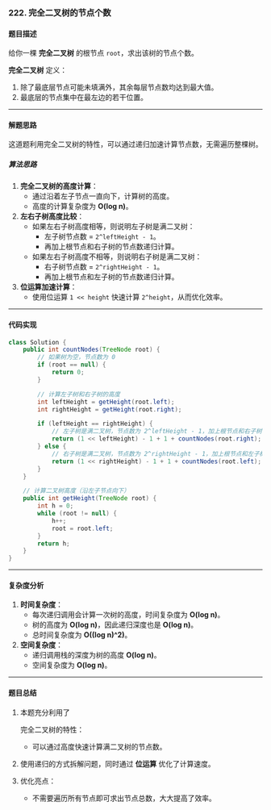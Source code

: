 ### **222. 完全二叉树的节点个数**

#### **题目描述**

给你一棵 **完全二叉树** 的根节点 `root`，求出该树的节点个数。

**完全二叉树** 定义：

1. 除了最底层节点可能未填满外，其余每层节点数均达到最大值。
2. 最底层的节点集中在最左边的若干位置。

------

#### **解题思路**

这道题利用完全二叉树的特性，可以通过递归加速计算节点数，无需遍历整棵树。

##### **算法思路**

1. **完全二叉树的高度计算**：
   - 通过沿着左子节点一直向下，计算树的高度。
   - 高度的计算复杂度为 **O(log n)**。
2. **左右子树高度比较**：
   - 如果左右子树高度相等，则说明左子树是满二叉树：
     - 左子树节点数 = `2^leftHeight - 1`。
     - 再加上根节点和右子树的节点数递归计算。
   - 如果左右子树高度不相等，则说明右子树是满二叉树：
     - 右子树节点数 = `2^rightHeight - 1`。
     - 再加上根节点和左子树的节点数递归计算。
3. **位运算加速计算**：
   - 使用位运算 `1 << height` 快速计算 `2^height`，从而优化效率。

------

#### **代码实现**

```java
class Solution {
    public int countNodes(TreeNode root) {
        // 如果树为空，节点数为 0
        if (root == null) {
            return 0;
        }

        // 计算左子树和右子树的高度
        int leftHeight = getHeight(root.left);
        int rightHeight = getHeight(root.right);

        if (leftHeight == rightHeight) {
            // 左子树是满二叉树，节点数为 2^leftHeight - 1，加上根节点和右子树
            return (1 << leftHeight) - 1 + 1 + countNodes(root.right);
        } else {
            // 右子树是满二叉树，节点数为 2^rightHeight - 1，加上根节点和左子树
            return (1 << rightHeight) - 1 + 1 + countNodes(root.left);
        }
    }

    // 计算二叉树高度（沿左子节点向下）
    public int getHeight(TreeNode root) {
        int h = 0;
        while (root != null) {
            h++;
            root = root.left;
        }
        return h;
    }
}
```

------

#### **复杂度分析**

1. **时间复杂度**：
   - 每次递归调用会计算一次树的高度，时间复杂度为 **O(log n)**。
   - 树的高度为 **O(log n)**，因此递归深度也是 **O(log n)**。
   - 总时间复杂度为 **O((log n)^2)**。
2. **空间复杂度**：
   - 递归调用栈的深度为树的高度 **O(log n)**。
   - 空间复杂度为 **O(log n)**。

------

#### **题目总结**

1. 本题充分利用了 

   完全二叉树的特性：

   - 可以通过高度快速计算满二叉树的节点数。

2. 使用递归的方式拆解问题，同时通过 **位运算** 优化了计算速度。

3. 优化亮点：

   - 不需要遍历所有节点即可求出节点总数，大大提高了效率。